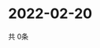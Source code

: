 # 2022-02-20
  共 0条

  <!-- BEGIN -->
  <!-- 最后更新时间Sun Feb 20 2022 20:05:37 GMT+0000 (Coordinated Universal Time) -->
  
  <!-- END -->
  
  